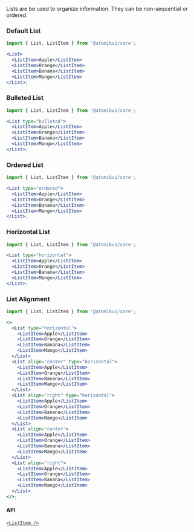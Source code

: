 Lists are be used to organize information. They can be non-sequential or ordered.

### Default List

```jsx
import { List, ListItem } from '@atomikui/core';

<List>
  <ListItem>Apple</ListItem>
  <ListItem>Orange</ListItem>
  <ListItem>Banana</ListItem>
  <ListItem>Mango</ListItem>
</List>;
```

### Bulleted List

```jsx
import { List, ListItem } from '@atomikui/core';

<List type="bulleted">
  <ListItem>Apple</ListItem>
  <ListItem>Orange</ListItem>
  <ListItem>Banana</ListItem>
  <ListItem>Mango</ListItem>
</List>;
```

### Ordered List

```jsx
import { List, ListItem } from '@atomikui/core';

<List type="ordered">
  <ListItem>Apple</ListItem>
  <ListItem>Orange</ListItem>
  <ListItem>Banana</ListItem>
  <ListItem>Mango</ListItem>
</List>;
```

### Horizontal List

```jsx
import { List, ListItem } from '@atomikui/core';

<List type="horizontal">
  <ListItem>Apple</ListItem>
  <ListItem>Orange</ListItem>
  <ListItem>Banana</ListItem>
  <ListItem>Mango</ListItem>
</List>;
```

### List Alignment

```jsx
import { List, ListItem } from '@atomikui/core';

<>
  <List type="horizontal">
    <ListItem>Apple</ListItem>
    <ListItem>Orange</ListItem>
    <ListItem>Banana</ListItem>
    <ListItem>Mango</ListItem>
  </List>
  <List align="center" type="horizontal">
    <ListItem>Apple</ListItem>
    <ListItem>Orange</ListItem>
    <ListItem>Banana</ListItem>
    <ListItem>Mango</ListItem>
  </List>
  <List align="right" type="horizontal">
    <ListItem>Apple</ListItem>
    <ListItem>Orange</ListItem>
    <ListItem>Banana</ListItem>
    <ListItem>Mango</ListItem>
  </List>
  <List align="center">
    <ListItem>Apple</ListItem>
    <ListItem>Orange</ListItem>
    <ListItem>Banana</ListItem>
    <ListItem>Mango</ListItem>
  </List>
  <List align="right">
    <ListItem>Apple</ListItem>
    <ListItem>Orange</ListItem>
    <ListItem>Banana</ListItem>
    <ListItem>Mango</ListItem>
  </List>
</>;
```

#### API

[`<ListItem />`](https://alaneicker1975.github.io/atomik-ui/#/Data%20Display/ListItem)
